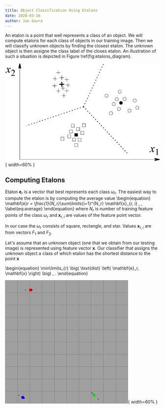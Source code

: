 ```yaml
---
title: Object Classification Using Etalons
date: 2020-03-16
author: Jan Gaura
---
```


An etalon is a point that well represents a class of an object. We will compute etalons for each class of objects in our training image.
Then we will classify unknown objects by finding the closest etalon. The unknown object is then assigne the class label of the closes etalon.
An illustration of such a situation is depicted in Figure !ref(fig:etalons_diagram).

![An illustration of features $x_1$, $x_2$ and etalons representing each class (etalons are bold for each class). You can think of the dashed line as a Voronoi diagram.\label{fig:etalons_diagram}](./images/etalons_diagram.png){ width=60% }

## Computing Etalons

Etalon $\mathbf{e}_r$ is a vector that best represents each class $\omega_r$.
The easiest way to compute the etalon is by computing the average value
\begin{equation}
    \mathbf{e}_r = \frac{1}{N_r}\sum\limits_{i=1}^{N_r} \mathbf{x}_{r, i} \, ,
    \label{eq:average}
\end{equation}
where $N_r$ is number of training feature points of the class $\omega_r$ and $\mathbf{x}_{r, i}$ are values of the feature point vector.

In our case the  $\omega_r$ consists of square, rectangle, and star. Values $\mathbf{x}_{r, i}$ are from vectors $F_1$ and $F_2$.

Let's assume that an unknown object (one that we obtain from our testing image) is represented using feature vector $\mathbf{x}$.
Our classifier that assigns the unknown object a class of which etalon has the shortest distance to the point $\mathbf{x}$

\begin{equation}
    \min\limits_{r} \big( \text{dist} \left( \mathbf{e}_r, \mathbf{x} \right) \big) \, .
\end{equation}

![An illustration of features $F_1$, $F_2$ and etalon representing each class (your results may slightly vary).\label{fig:features_viz}](./images/feature_space.png){ width=60% }

